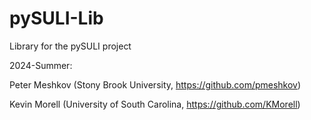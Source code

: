 # pySULI-Lib
Library for the pySULI project

2024-Summer:

Peter Meshkov (Stony Brook University, https://github.com/pmeshkov)

Kevin Morell (University of South Carolina, https://github.com/KMorell)
